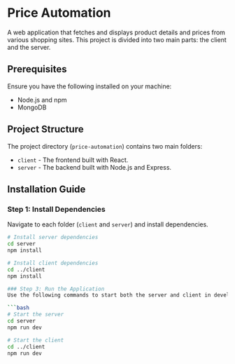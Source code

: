 # Price Automation

A web application that fetches and displays product details and prices from various shopping sites. This project is divided into two main parts: the client and the server.

## Prerequisites

Ensure you have the following installed on your machine:
- Node.js and npm
- MongoDB

## Project Structure

The project directory (`price-automation`) contains two main folders:
- `client` - The frontend built with React.
- `server` - The backend built with Node.js and Express.

## Installation Guide

### Step 1: Install Dependencies

Navigate to each folder (`client` and `server`) and install dependencies.

```bash
# Install server dependencies
cd server
npm install

# Install client dependencies
cd ../client
npm install

### Step 3: Run the Application
Use the following commands to start both the server and client in development mode.

```bash
# Start the server
cd server
npm run dev

# Start the client
cd ../client
npm run dev

